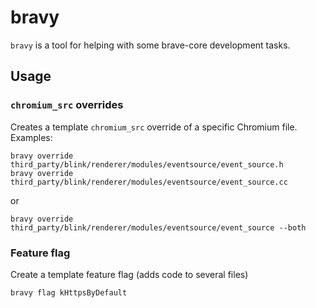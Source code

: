 # bravy

`bravy` is a tool for helping with some brave-core development tasks.

## Usage

### `chromium_src` overrides

Creates a template `chromium_src` override of a specific Chromium file. Examples:
```
bravy override third_party/blink/renderer/modules/eventsource/event_source.h
bravy override third_party/blink/renderer/modules/eventsource/event_source.cc
```
or
```
bravy override third_party/blink/renderer/modules/eventsource/event_source --both
```

### Feature flag
Create a template feature flag (adds code to several files)
```
bravy flag kHttpsByDefault
```

